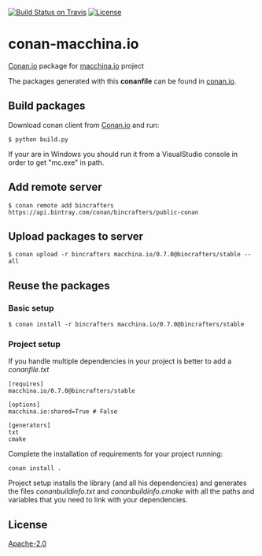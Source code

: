 [![Build Status on Travis](https://travis-ci.org/bincrafters/conan-macchina.io.svg?branch=release/0.7.0)](https://travis-ci.org/bincrafters/conan-macchina.io)
[![License](https://img.shields.io/badge/License-Apache%202.0-blue.svg)](https://opensource.org/licenses/Apache-2.0)


# conan-macchina.io

[Conan.io](https://conan.io) package for [macchina.io](http://macchina.io) project

The packages generated with this **conanfile** can be found in [conan.io](https://bintray.com/bincrafters/public-conan/macchina.io%3Abincrafters).

## Build packages

Download conan client from [Conan.io](https://conan.io) and run:

    $ python build.py

If your are in Windows you should run it from a VisualStudio console in order to get "mc.exe" in path.

## Add remote server

    $ conan remote add bincrafters https://api.bintray.com/conan/bincrafters/public-conan
    
## Upload packages to server

    $ conan upload -r bincrafters macchina.io/0.7.0@bincrafters/stable --all
    
## Reuse the packages

### Basic setup

    $ conan install -r bincrafters macchina.io/0.7.0@bincrafters/stable
    
### Project setup

If you handle multiple dependencies in your project is better to add a *conanfile.txt*
    
    [requires]
    macchina.io/0.7.0@bincrafters/stable

    [options]
    macchina.io:shared=True # False
    
    [generators]
    txt
    cmake

Complete the installation of requirements for your project running:</small></span>

    conan install . 

Project setup installs the library (and all his dependencies) and generates the files *conanbuildinfo.txt* and *conanbuildinfo.cmake* with all the paths and variables that you need to link with your dependencies.

## License
[Apache-2.0](LICENSE)

